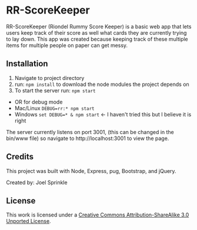 # RR-ScoreKeeper

RR-ScoreKeeper (Riondel Rummy Score Keeper) is a basic web app that lets users keep track of their score as well what cards they are currently trying to lay down. This app was created because keeping track of these multiple items for multiple people on paper can get messy.  

## Installation

1. Navigate to project directory
2. run: `npm install` to download the node modules the project depends on
3. To start the server run: `npm start`
  * OR for debug mode
  * Mac/Linux `DEBUG=rr:* npm start`
  * Windows `set DEBUG=* & npm start` <- I haven't tried this but I believe it is right

The server currently listens on port 3001, (this can be changed in the bin/www file) so navigate to http://localhost:3001 to view the page.

## Credits

This project was built with Node, Express, pug, Bootstrap, and jQuery.

Created by: Joel Sprinkle

## License

This work is licensed under a [Creative Commons Attribution-ShareAlike 3.0 Unported License](http://creativecommons.org/licenses/by-sa/3.0/).
